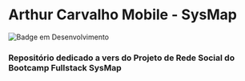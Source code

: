 # Arthur Carvalho Mobile - SysMap

![Badge em Desenvolvimento](http://img.shields.io/static/v1?label=STATUS&message=EM%20DESENVOLVIMENTO&color=GREEN&style=for-the-badge)


### Repositório dedicado a vers do Projeto de Rede Social do Bootcamp Fullstack SysMap


